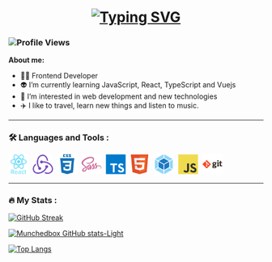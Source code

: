 <div align="center">
  <h1>
    <a href="https://git.io/typing-svg"><img src="https://readme-typing-svg.herokuapp.com?font=Fira+Code&pause=900&color=b32456&width=335&lines=Hi!+I'm+Egor+Rubtsov" height=60  alt="Typing SVG" /></a>
 </h1>
<h3 align="left"><img src="https://komarev.com/ghpvc/?username=munchedbox23" alt="Profile Views"></h3>
</div>

**About me:**

- 👨‍💻 Frontend Developer
- 👽 I’m currently learning JavaScript, React, TypeScript and Vuejs
- 🤔 I’m interested in web development and new technologies
- ✈️ I like to travel, learn new things and listen to music.
 
---

### :hammer_and_wrench: Languages and Tools :
<div>
  <img src="https://github.com/devicons/devicon/blob/master/icons/react/react-original-wordmark.svg" title="React" alt="React" width="40" height="40"/>&nbsp;
  <img src="https://github.com/devicons/devicon/blob/master/icons/redux/redux-original.svg" title="Redux" alt="Redux " width="40" height="40"/>&nbsp;
  <img src="https://github.com/devicons/devicon/blob/master/icons/css3/css3-plain-wordmark.svg"  title="CSS3" alt="CSS" width="40" height="40"/>&nbsp;
  <img src="https://github.com/devicons/devicon/blob/master/icons/sass/sass-original.svg"  title="SASS" alt="SASS" width="40" height="40"/>&nbsp;
  <img src="https://github.com/devicons/devicon/blob/master/icons/typescript/typescript-original.svg"  title="TypeScript" alt="TypeScript" width="40" height="40"/>&nbsp;
  <img src="https://github.com/devicons/devicon/blob/master/icons/html5/html5-original.svg" title="HTML5" alt="HTML" width="40" height="40"/>&nbsp;
  <img src="https://github.com/devicons/devicon/blob/master/icons/webpack/webpack-original.svg" title="Webpack" alt="Webpack" width="40" height="40"/>&nbsp;
  <img src="https://github.com/devicons/devicon/blob/master/icons/javascript/javascript-original.svg" title="JavaScript" alt="JavaScript" width="40" height="40"/>&nbsp;
  <img src="https://github.com/devicons/devicon/blob/master/icons/git/git-original-wordmark.svg" title="Git" **alt="Git" width="40" height="40"/>
</div>


---

### :fire: My Stats :

[![GitHub Streak](http://github-readme-streak-stats.herokuapp.com?user=munchedbox23&theme=dark&background=000000)](https://git.io/streak-stats)

[![Munchedbox GitHub stats-Light](https://github-readme-stats.vercel.app/api?username=munchedbox23&show_icons=true&theme=default#gh-light-mode-only)](https://github.com/anuraghazra/github-readme-stats#gh-light-mode-only)

[![Top Langs](https://github-readme-stats.vercel.app/api/top-langs/?username=munchedbox23&layout=donut)](https://github.com/anuraghazra/github-readme-stats)
